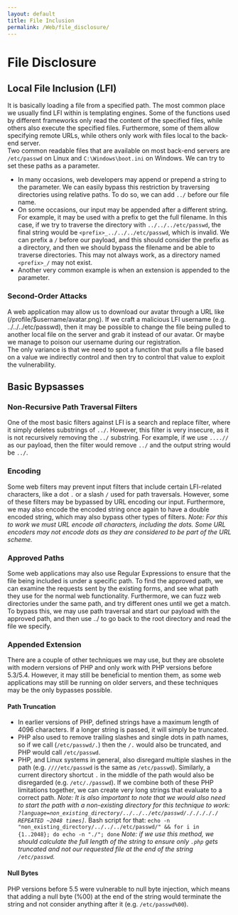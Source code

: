 ```yaml
---
layout: default
title: File Inclusion
permalink: /Web/file_disclosure/
---
```


# File Disclosure

## Local File Inclusion (LFI)

It is basically loading a file from a specified path. The most common place we usually find LFI within is templating engines.
Some of the functions used by different frameworks only read the content of the specified files, while others also execute the specified files. Furthermore, some of them allow specifying remote URLs, while others only work with files local to the back-end server. <br>
Two common readable files that are available on most back-end servers are `/etc/passwd` on Linux and `C:\Windows\boot.ini` on Windows. We can try to set these paths as a parameter. <br>
- In many occasions, web developers may append or prepend a string to the parameter. We can easily bypass this restriction by traversing directories using relative paths. To do so, we can add `../` before our file name. <br>
- On some occasions, our input may be appended after a different string. For example, it may be used with a prefix to get the full filename. In this case, if we try to traverse the directory with `../../../etc/passwd`, the final string would be `<prefix>_../../../etc/passwd`, which is invalid. We can prefix a `/` before our payload, and this should consider the prefix as a directory, and then we should bypass the filename and be able to traverse directories. This may not always work, as a directory named `<prefix>_/` may not exist.
- Another very common example is when an extension is appended to the parameter.

### Second-Order Attacks
A web application may allow us to download our avatar through a URL like (/profile/$username/avatar.png). If we craft a malicious LFI username (e.g. ../../../etc/passwd), then it may be possible to change the file being pulled to another local file on the server and grab it instead of our avatar. Or maybe we manage to poison our username during our registration.
<br>
The only variance is that we need to spot a function that pulls a file based on a value we indirectly control and then try to control that value to exploit the vulnerability.

## Basic Bypsasses

### Non-Recursive Path Traversal Filters
One of the most basic filters against LFI is a search and replace filter, where it simply deletes substrings of `../`. However, this filter is very insecure, as it is not recursively removing the `../` substring. For example, if we use `....//` as our payload, then the filter would remove `../` and the output string would be `../`.

### Encoding
Some web filters may prevent input filters that include certain LFI-related characters, like a dot `.` or a slash `/` used for path traversals. However, some of these filters may be bypassed by URL encoding our input. Furthermore, we may also encode the encoded string once again to have a double encoded string, which may also bypass other types of filters.
*Note: For this to work we must URL encode all characters, including the dots. Some URL encoders may not encode dots as they are considered to be part of the URL scheme.*

### Approved Paths
Some web applications may also use Regular Expressions to ensure that the file being included is under a specific path. To find the approved path, we can examine the requests sent by the existing forms, and see what path they use for the normal web functionality. Furthermore, we can fuzz web directories under the same path, and try different ones until we get a match. To bypass this, we may use path traversal and start our payload with the approved path, and then use ../ to go back to the root directory and read the file we specify.

### Appended Extension
There are a couple of other techniques we may use, but they are obsolete with modern versions of PHP and only work with PHP versions before 5.3/5.4. However, it may still be beneficial to mention them, as some web applications may still be running on older servers, and these techniques may be the only bypasses possible.

#### Path Truncation
- In earlier versions of PHP, defined strings have a maximum length of 4096 characters. If a longer string is passed, it will simply be truncated.
- PHP also used to remove trailing slashes and single dots in path names, so if we call (`/etc/passwd/.`) then the `/.` would also be truncated, and PHP would call `/etc/passwd`.
- PHP, and Linux systems in general, also disregard multiple slashes in the path (e.g. `////etc/passwd` is the same as `/etc/passwd`). Similarly, a current directory shortcut `.` in the middle of the path would also be disregarded (e.g. `/etc/./passwd`). If we combine both of these PHP limitations together, we can create very long strings that evaluate to a correct path.
  *Note: It is also important to note that we would also need to start the path with a non-existing directory for this technique to work: `?language=non_existing_directory/../../../etc/passwd/./././././ REPEATED ~2048 times]`.*
  Bash script for that: `echo -n "non_existing_directory/../../../etc/passwd/" && for i in {1..2048}; do echo -n "./"; done`
  *Note: if we use this method, we should calculate the full length of the string to ensure only `.php` gets truncated and not our requested file at the end of the string `/etc/passwd`.*

#### Null Bytes
PHP versions before 5.5 were vulnerable to null byte injection, which means that adding a null byte (%00) at the end of the string would terminate the string and not consider anything after it (e.g. `/etc/passwd%00`).
